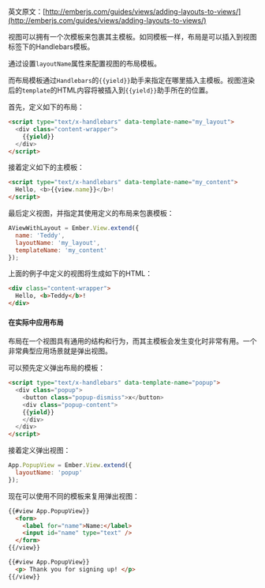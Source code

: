 英文原文：[http://emberjs.com/guides/views/adding-layouts-to-views/](http://emberjs.com/guides/views/adding-layouts-to-views/)

视图可以拥有一个次模板来包裹其主模板。如同模板一样，布局是可以插入到视图标签下的Handlebars模板。

通过设置`layoutName`属性来配置视图的布局模板。

而布局模板通过`Handlebars`的`{{yield}}`助手来指定在哪里插入主模板。视图渲染后的`template`的HTML内容将被插入到`{{yield}}`助手所在的位置。

首先，定义如下的布局：

```html
<script type="text/x-handlebars" data-template-name="my_layout">
  <div class="content-wrapper">
    {{yield}}
  </div>
</script>
```

接着定义如下的主模板：

```html
<script type="text/x-handlebars" data-template-name="my_content">
  Hello, <b>{{view.name}}</b>!
</script>
```

最后定义视图，并指定其使用定义的布局来包裹模板：

```javascript
AViewWithLayout = Ember.View.extend({
  name: 'Teddy',
  layoutName: 'my_layout',
  templateName: 'my_content'
});
```

上面的例子中定义的视图将生成如下的HTML：

```html
<div class="content-wrapper">
  Hello, <b>Teddy</b>!
</div>
```

#### 在实际中应用布局

布局在一个视图具有通用的结构和行为，而其主模板会发生变化时非常有用。一个非常典型应用场景就是弹出视图。

可以预先定义弹出布局的模板：

```html
<script type="text/x-handlebars" data-template-name="popup">
  <div class="popup">
    <button class="popup-dismiss">x</button>
    <div class="popup-content">
    {{yield}}
    </div>
  </div>
</script>
```

接着定义弹出视图：

```javascript
App.PopupView = Ember.View.extend({
  layoutName: 'popup'
});
```

现在可以使用不同的模板来复用弹出视图：

```html
{{#view App.PopupView}}
  <form>
    <label for="name">Name:</label>
    <input id="name" type="text" />
  </form>
{{/view}}

{{#view App.PopupView}}
  <p> Thank you for signing up! </p>
{{/view}}
```
